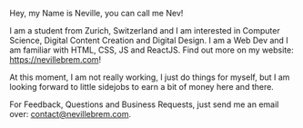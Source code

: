 Hey, my Name is Neville, you can call me Nev!

I am a student from Zurich, Switzerland and I am interested in Computer Science, Digital Content Creation and Digital Design.
I am a Web Dev and I am familiar with HTML, CSS, JS and ReactJS. Find out more on my website: https://nevillebrem.com!

At this moment, I am not really working, I just do things for myself, but I am looking forward to little sidejobs to earn a bit of money here and there.

For Feedback, Questions and Business Requests, just send me an email over: contact@nevillebrem.com.
